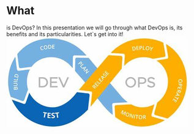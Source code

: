 # What 
is DevOps?
In this presentation we will go through what DevOps is, its benefits  and its particularities. Let`s get into it!
![](OIP.jpg)

